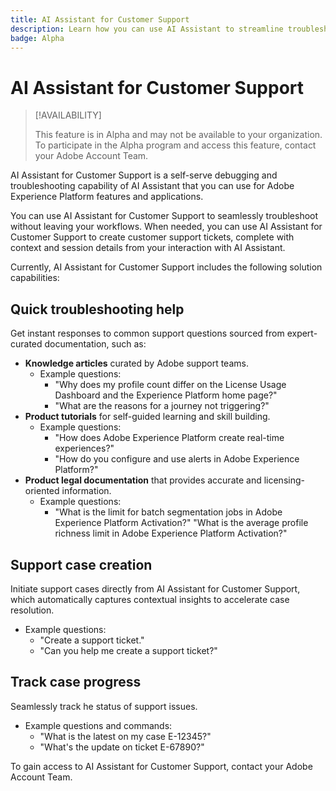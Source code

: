 ```yaml
---
title: AI Assistant for Customer Support
description: Learn how you can use AI Assistant to streamline troubleshooting and the customer support ticket filing process.
badge: Alpha
---
```

# AI Assistant for Customer Support

>[!AVAILABILITY]
>
>This feature is in Alpha and may not be available to your organization. To participate in the Alpha program and access this feature, contact your Adobe Account Team.

AI Assistant for Customer Support is a self-serve debugging and troubleshooting capability of AI Assistant that you can use for Adobe Experience Platform features and applications.

You can use AI Assistant for Customer Support to seamlessly troubleshoot without leaving your workflows. When needed, you can use AI Assistant for Customer Support to create customer support tickets, complete with context and session details from your interaction with AI Assistant. 

Currently, AI Assistant for Customer Support includes the following solution capabilities:

## Quick troubleshooting help

Get instant responses to common support questions sourced from expert-curated documentation, such as:

* **Knowledge articles** curated by Adobe support teams.
  * Example questions:
    * "Why does my profile count differ on the License Usage Dashboard and the Experience Platform home page?"
    * "What are the reasons for a journey not triggering?"
* **Product tutorials** for self-guided learning and skill building.
  * Example questions:
    * "How does Adobe Experience Platform create real-time experiences?"
    * "How do you configure and use alerts in Adobe Experience Platform?"
* **Product legal documentation** that provides accurate and licensing-oriented information.
  * Example questions:
    * "What is the limit for batch segmentation jobs in Adobe Experience Platform Activation?"
    "What is the average profile richness limit in Adobe Experience Platform Activation?"

## Support case creation

Initiate support cases directly from AI Assistant for Customer Support, which automatically captures contextual insights to accelerate case resolution.

* Example questions:
  * "Create a support ticket."
  * "Can you help me create a support ticket?"

## Track case progress

Seamlessly track he status of support issues.

* Example questions and commands:
  * "What is the latest on my case E-12345?"
  * "What's the update on ticket E-67890?"

To gain access to AI Assistant for Customer Support, contact your Adobe Account Team.
